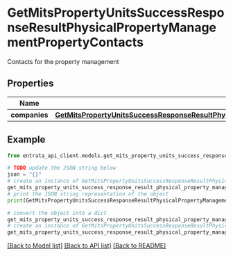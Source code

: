 # GetMitsPropertyUnitsSuccessResponseResultPhysicalPropertyManagementPropertyContacts

Contacts for the property management

## Properties

Name | Type | Description | Notes
------------ | ------------- | ------------- | -------------
**companies** | [**GetMitsPropertyUnitsSuccessResponseResultPhysicalPropertyManagementPropertyContactsCompanies**](GetMitsPropertyUnitsSuccessResponseResultPhysicalPropertyManagementPropertyContactsCompanies.md) |  | [optional] 

## Example

```python
from entrata_api_client.models.get_mits_property_units_success_response_result_physical_property_management_property_contacts import GetMitsPropertyUnitsSuccessResponseResultPhysicalPropertyManagementPropertyContacts

# TODO update the JSON string below
json = "{}"
# create an instance of GetMitsPropertyUnitsSuccessResponseResultPhysicalPropertyManagementPropertyContacts from a JSON string
get_mits_property_units_success_response_result_physical_property_management_property_contacts_instance = GetMitsPropertyUnitsSuccessResponseResultPhysicalPropertyManagementPropertyContacts.from_json(json)
# print the JSON string representation of the object
print(GetMitsPropertyUnitsSuccessResponseResultPhysicalPropertyManagementPropertyContacts.to_json())

# convert the object into a dict
get_mits_property_units_success_response_result_physical_property_management_property_contacts_dict = get_mits_property_units_success_response_result_physical_property_management_property_contacts_instance.to_dict()
# create an instance of GetMitsPropertyUnitsSuccessResponseResultPhysicalPropertyManagementPropertyContacts from a dict
get_mits_property_units_success_response_result_physical_property_management_property_contacts_from_dict = GetMitsPropertyUnitsSuccessResponseResultPhysicalPropertyManagementPropertyContacts.from_dict(get_mits_property_units_success_response_result_physical_property_management_property_contacts_dict)
```
[[Back to Model list]](../README.md#documentation-for-models) [[Back to API list]](../README.md#documentation-for-api-endpoints) [[Back to README]](../README.md)


